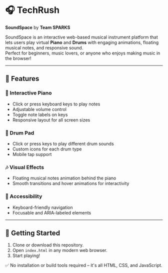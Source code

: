 # 🎧 TechRush  
**SoundSpace** by **Team SPARKS**

SoundSpace is an interactive web-based musical instrument platform that lets users play virtual **Piano** and **Drums** with engaging animations, floating musical notes, and responsive sound.  
Perfect for beginners, music lovers, or anyone who enjoys making music in the browser!

---

## 🌟 Features

### 🎹 Interactive Piano
- Click or press keyboard keys to play notes  
- Adjustable volume control  
- Toggle note labels on keys  
- Responsive layout for all screen sizes  

### 🥁 Drum Pad
- Click or press keys to play different drum sounds  
- Custom icons for each drum type  
- Mobile tap support  

### 🎶 Visual Effects
- Floating musical notes animation behind the piano  
- Smooth transitions and hover animations for interactivity  

### 🧠 Accessibility
- Keyboard-friendly navigation  
- Focusable and ARIA-labeled elements  

---

## 🚀 Getting Started

1. Clone or download this repository.
2. Open `index.html` in any modern web browser.
3. Start playing!

✅ No installation or build tools required – it's all HTML, CSS, and JavaScript.

